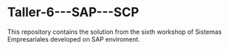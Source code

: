 # Taller-6---SAP---SCP
This repository contains the solution from the sixth workshop of Sistemas Empresariales developed on SAP enviroment.
